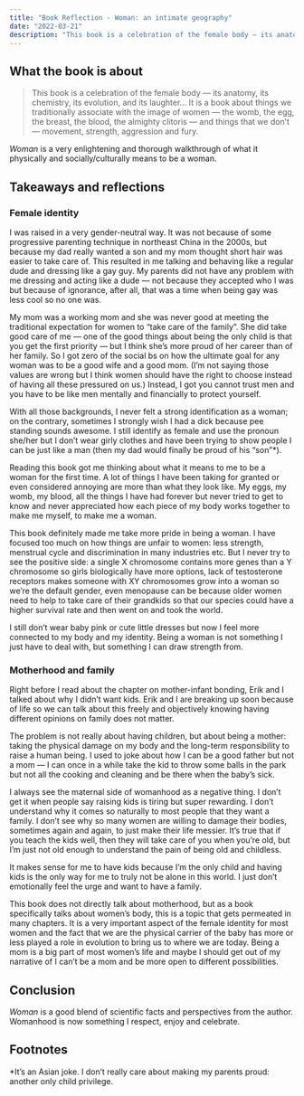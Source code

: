 ```yaml
---
title: "Book Reflection - Woman: an intimate geography"
date: "2022-03-21"
description: "This book is a celebration of the female body — its anatomy, its chemistry, its evolution, and its laughter... It is a book about things we traditionally associate with the image of women — the womb, the egg, the breast, the blood, the almighty clitoris — and things that we don’t — movement, strength, aggression and fury."
---
```


## What the book is about

> This book is a celebration of the female body — its anatomy, its chemistry, its evolution, and its laughter... It is a book about things we traditionally associate with the image of women — the womb, the egg, the breast, the blood, the almighty clitoris — and things that we don’t — movement, strength, aggression and fury.
> 

*Woman* is a very enlightening and thorough walkthrough of what it physically and socially/culturally means to be a woman. 

## Takeaways and reflections

### Female identity

I was raised in a very gender-neutral way. It was not because of some progressive parenting technique in northeast China in the 2000s, but because my dad really wanted a son and my mom thought short hair was easier to take care of. This resulted in me talking and behaving like a regular dude and dressing like a gay guy. My parents did not have any problem with me dressing and acting like a dude — not because they accepted who I was but because of ignorance, after all, that was a time when being gay was less cool so no one was.

My mom was a working mom and she was never good at meeting the traditional expectation for women to “take care of the family”. She did take good care of me — one of the good things about being the only child is that you get the first priority — but I think she’s more proud of her career than of her family. So I got zero of the social bs on how the ultimate goal for any woman was to be a good wife and a good mom. (I’m not saying those values are wrong but I think women should have the right to choose instead of having all these pressured on us.) Instead, I got you cannot trust men and you have to be like men mentally and financially to protect yourself. 

With all those backgrounds, I never felt a strong identification as a woman; on the contrary, sometimes I strongly wish I had a dick because pee standing sounds awesome. I still identify as female and use the pronoun she/her but I don’t wear girly clothes and have been trying to show people I can be just like a man (then my dad would finally be proud of his “son”*). 

Reading this book got me thinking about what it means to me to be a woman for the first time. A lot of things I have been taking for granted or even considered annoying are more than what they look like. My eggs, my womb, my blood, all the things I have had forever but never tried to get to know and never appreciated how each piece of my body works together to make me myself, to make me a woman. 

This book definitely made me take more pride in being a woman. I have focused too much on how things are unfair to women: less strength, menstrual cycle and discrimination in many industries etc. But I never try to see the positive side: a single X chromosome contains more genes than a Y chromosome so girls biologically have more options, lack of testosterone receptors makes someone with XY chromosomes grow into a woman so we’re the default gender, even menopause can be because older women need to help to take care of their grandkids so that our species could have a higher survival rate and then went on and took the world. 

I still don’t wear baby pink or cute little dresses but now I feel more connected to my body and my identity. Being a woman is not something I just have to deal with, but something I can draw strength from. 

### Motherhood and family

Right before I read about the chapter on mother-infant bonding, Erik and I talked about why I didn’t want kids. Erik and I are breaking up soon because of life so we can talk about this freely and objectively knowing having different opinions on family does not matter.

The problem is not really about having children, but about being a mother: taking the physical damage on my body and the long-term responsibility to raise a human being. I used to joke about how I can be a good father but not a mom — I can once in a while take the kid to throw some balls in the park but not all the cooking and cleaning and be there when the baby’s sick. 

I always see the maternal side of womanhood as a negative thing. I don’t get it when people say raising kids is tiring but super rewarding. I don’t understand why it comes so naturally to most people that they want a family. I don’t see why so many women are willing to damage their bodies, sometimes again and again, to just make their life messier. It’s true that if you teach the kids well, then they will take care of you when you’re old, but I’m just not old enough to understand the pain of being old and childless. 

It makes sense for me to have kids because I’m the only child and having kids is the only way for me to truly not be alone in this world. I just don’t emotionally feel the urge and want to have a family. 

This book does not directly talk about motherhood, but as a book specifically talks about women’s body, this is a topic that gets permeated in many chapters. It is a very important aspect of the female identity for most women and the fact that we are the physical carrier of the baby has more or less played a role in evolution to bring us to where we are today. Being a mom is a big part of most women’s life and maybe I should get out of my narrative of I can’t be a mom and be more open to different possibilities. 

## Conclusion

*Woman* is a good blend of scientific facts and perspectives from the author. Womanhood is now something I respect, enjoy and celebrate. 

## Footnotes

*It’s an Asian joke. I don’t really care about making my parents proud: another only child privilege.